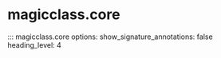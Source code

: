 # magicclass.core

::: magicclass.core
    options:
        show_signature_annotations: false
        heading_level: 4
